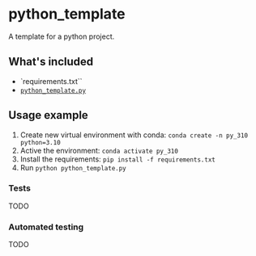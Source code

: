 # python_template

A template for a python project.

## What's included

- `requirements.txt``
- [`python_template.py`](python_template.py)

## Usage example

1. Create new virtual environment with conda: `conda create -n py_310 python=3.10`
2. Active the environment: `conda activate py_310`
3. Install the requirements: `pip install -f requirements.txt`
4. Run `python python_template.py`

### Tests

TODO

### Automated testing

TODO
